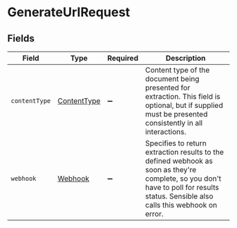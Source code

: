 # GenerateUrlRequest


## Fields

| Field                                                                                                                                                                               | Type                                                                                                                                                                                | Required                                                                                                                                                                            | Description                                                                                                                                                                         |
| ----------------------------------------------------------------------------------------------------------------------------------------------------------------------------------- | ----------------------------------------------------------------------------------------------------------------------------------------------------------------------------------- | ----------------------------------------------------------------------------------------------------------------------------------------------------------------------------------- | ----------------------------------------------------------------------------------------------------------------------------------------------------------------------------------- |
| `contentType`                                                                                                                                                                       | [ContentType](../../models/shared/contenttype.md)                                                                                                                                   | :heavy_minus_sign:                                                                                                                                                                  | Content type of the document being presented for extraction. This field is optional, but if supplied must be presented consistently in all interactions.                            |
| `webhook`                                                                                                                                                                           | [Webhook](../../models/shared/webhook.md)                                                                                                                                           | :heavy_minus_sign:                                                                                                                                                                  | Specifies to return extraction results to the defined webhook as soon as they're complete, so you don't have to poll for results status. Sensible also calls this webhook on error. |